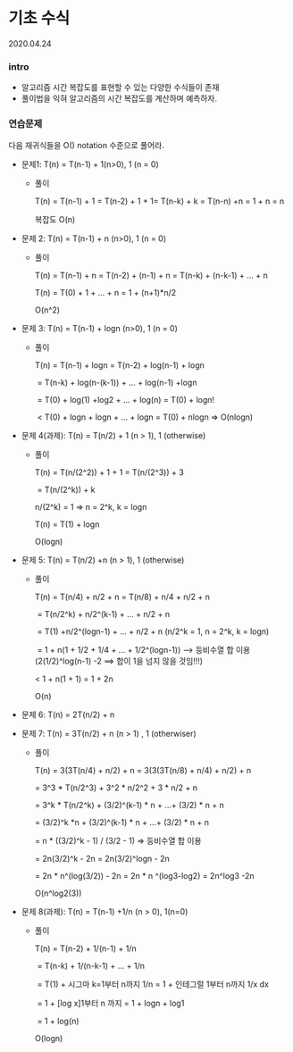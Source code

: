 # 기초 수식

2020.04.24

### intro

- 알고리즘 시간 복잡도를 표현할 수 있는 다양한 수식들이 존재
- 풀이법을 익혀 알고리즘의 시간 복잡도를 계산하며 예측하자.

### 연습문제

다음 재귀식들을 O() notation 수준으로 풀어라.

- 문제1: T(n) = T(n-1) + 1(n>0), 1 (n = 0)

  - 풀이

    T(n) = T(n-1) + 1 = T(n-2) + 1 + 1= T(n-k) + k = T(n-n) +n = 1 + n = n

    복잡도 O(n)

- 문제 2: T(n) = T(n-1) + n (n>0), 1 (n = 0)

  - 풀이

    T(n) = T(n-1) + n = T(n-2) + (n-1) + n = T(n-k) + (n-k-1) + ... + n

    T(n) = T(0) + 1 + ... + n = 1 + (n+1)*n/2

    O(n^2)

- 문제 3:  T(n) = T(n-1) + logn (n>0), 1 (n = 0)

  - 풀이

    T(n) = T(n-1) + logn = T(n-2) + log(n-1) + logn

    ​		= T(n-k) + log(n-(k-1)) + ... + log(n-1) +logn

    ​		= T(0) + log(1) +log2 + ... + log(n) = T(0) + logn!

    ​		< T(0) + logn + logn + ... + logn = T(0) + nlogn => O(nlogn)

- 문제 4(과제): T(n) = T(n/2) + 1 (n > 1), 1 (otherwise)

  - 풀이

    T(n) = T(n/(2^2)) + 1 + 1 = T(n/(2^3)) + 3

    ​		= T(n/(2^k)) + k

    n/(2^k) = 1 => n = 2^k, k = logn

    T(n) = T(1) + logn

    O(logn)

- 문제 5: T(n) = T(n/2) +n (n > 1), 1 (otherwise)

  - 풀이

    T(n) = T(n/4) + n/2 + n = T(n/8) + n/4 + n/2 + n

    ​		= T(n/2^k) + n/2^(k-1) + ... + n/2 + n

    ​		= T(1) +n/2^(logn-1) + ... + n/2 + n (n/2^k = 1, n = 2^k, k = logn)

    ​		= 1 + n(1 + 1/2 + 1/4 + ... + 1/2^(logn-1)) --> 등비수열 합 이용(2(1/2)^log(n-1) -2 ==> 합이 1을 넘지 않을 것임!!!)

    < 1 + n(1 + 1) = 1 + 2n 

    O(n)

- 문제 6: T(n) = 2T(n/2) + n

- 문제 7: T(n) = 3T(n/2) + n (n > 1) , 1 (otherwiser)

  - 풀이

    T(n) = 3(3T(n/4) + n/2) + n = 3(3(3T(n/8) + n/4) + n/2) + n

    = 3^3 * T(n/2^3) + 3^2 * n/2^2 + 3 * n/2 + n

    = 3^k * T(n/2^k) + (3/2)^(k-1) * n + ...+ (3/2) * n + n

    = (3/2)^k *n + (3/2)^(k-1) * n + ...+ (3/2) * n + n

    =  n * ((3/2)^k - 1) / (3/2 - 1) => 등비수열 합 이용 

    = 2n(3/2)^k - 2n = 2n(3/2)^logn - 2n

    = 2n * n^(log(3/2)) - 2n = 2n * n ^(log3-log2) = 2n^log3 -2n

    O(n^log2(3))

- 문제 8(과제): T(n) = T(n-1) +1/n (n > 0), 1(n=0)

  - 풀이

    T(n) = T(n-2) + 1/(n-1) + 1/n

    ​		= T(n-k) + 1/(n-k-1) + ... + 1/n

    ​		= T(1) + 시그마 k=1부터 n까지 1/n = 1 + 인테그럴 1부터 n까지 1/x dx

    ​		= 1 + [log x]1부터 n 까지 = 1 + logn + log1

    ​		= 1 + log(n)

    O(logn)

